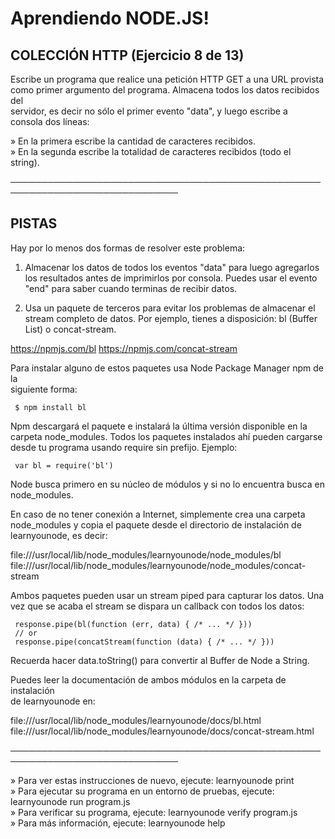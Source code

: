 # Aprendiendo NODE.JS!  
   
 ## COLECCIÓN HTTP (Ejercicio 8 de 13)  
   
  Escribe un programa que realice una petición HTTP GET a una URL provista  
  como primer argumento del programa. Almacena todos los datos recibidos del  
  servidor, es decir no sólo el primer evento "data", y luego escribe a  
  consola dos líneas:  
   
   » En la primera escribe la cantidad de caracteres recibidos.                  
   » En la segunda escribe la totalidad de caracteres recibidos (todo el                                                                            
     string).                                                                    
   
 ─────────────────────────────────────────────────────────────────────────────  
   
 ## PISTAS  
   
  Hay por lo menos dos formas de resolver este problema:  
   
  1) Almacenar los datos de todos los eventos "data" para luego agregarlos  
  los resultados antes de imprimirlos por consola. Puedes usar el evento  
  "end" para saber cuando terminas de recibir datos.  
   
  2) Usa un paquete de terceros para evitar los problemas de almacenar el  
  stream completo de datos. Por ejemplo, tienes a disposición: bl (Buffer  
  List) o concat-stream.  
   
  <https://npmjs.com/bl> <https://npmjs.com/concat-stream>  
   
  Para instalar alguno de estos paquetes usa Node Package Manager npm de la  
  siguiente forma:  
   
     $ npm install bl  
   
  Npm descargará el paquete e instalará la última versión disponible en la  
  carpeta node_modules. Todos los paquetes instalados ahí pueden cargarse  
  desde tu programa usando require sin prefijo. Ejemplo:  
   
     var bl = require('bl')  
   
  Node busca primero en su núcleo de módulos y si no lo encuentra busca en  
  node_modules.  
   
  En caso de no tener conexión a Internet, simplemente crea una carpeta  
  node_modules y copia el paquete desde el directorio de instalación de  
  learnyounode, es decir:  
   
  file:///usr/local/lib/node_modules/learnyounode/node_modules/bl  
  file:///usr/local/lib/node_modules/learnyounode/node_modules/concat-stream  
   
  Ambos paquetes pueden usar un stream piped para capturar los datos. Una  
  vez que se acaba el stream se dispara un callback con todos los datos:  
   
     response.pipe(bl(function (err, data) { /* ... */ }))  
     // or  
     response.pipe(concatStream(function (data) { /* ... */ }))  
   
  Recuerda hacer data.toString() para convertir al Buffer de Node a String.  
   
  Puedes leer la documentación de ambos módulos en la carpeta de instalación  
  de learnyounode en:  
   
  file:///usr/local/lib/node_modules/learnyounode/docs/bl.html  
  file:///usr/local/lib/node_modules/learnyounode/docs/concat-stream.html  
   
 ─────────────────────────────────────────────────────────────────────────────  
   
   » Para ver estas instrucciones de nuevo, ejecute: learnyounode print          
   » Para ejecutar su programa en un entorno de pruebas, ejecute:                                                                            
     learnyounode run program.js                                                 
   » Para verificar su programa, ejecute: learnyounode verify program.js         
   » Para más información, ejecute: learnyounode help 